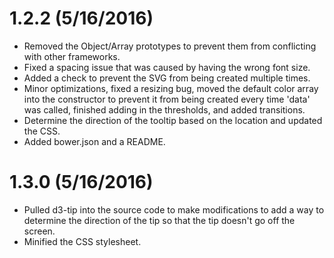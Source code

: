 # 1.2.2 (5/16/2016)
* Removed the Object/Array prototypes to prevent them from conflicting with other frameworks.
* Fixed a spacing issue that was caused by having the wrong font size.
* Added a check to prevent the SVG from being created multiple times.
* Minor optimizations, fixed a resizing bug, moved the default color array into the constructor to prevent it from being created every time 'data' was called, finished adding in the thresholds, and added transitions.
* Determine the direction of the tooltip based on the location and updated the CSS.
* Added bower.json and a README.

# 1.3.0 (5/16/2016)
* Pulled d3-tip into the source code to make modifications to add a way to determine the direction of the tip so that the tip doesn't go off the screen.
* Minified the CSS stylesheet.

